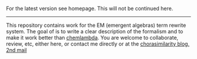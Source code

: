 For the latest version see homepage. This will not be continued here.
_____________________________________________________________________

This repository contains work for the EM (emergent algebras) term rewrite system. The goal of is to write a clear description of the formalism and to make it work better than [chemlambda](https://github.com/chorasimilarity/chemlambda-gui/blob/gh-pages/dynamic/README.md). You are welcome to collaborate, review, etc, either here, or contact me directly or at the [chorasimilarity blog, 2nd mail](https://chorasimilarity.wordpress.com/about/) 
